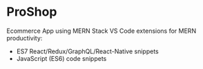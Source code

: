 # ProShop
 Ecommerce App using MERN Stack
VS Code extensions for MERN productivity:
- ES7 React/Redux/GraphQL/React-Native snippets
- JavaScript (ES6) code snippets
